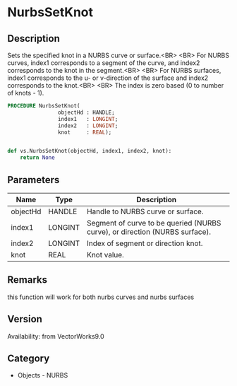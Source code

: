 # NurbsSetKnot

## Description
Sets the specified knot in a NURBS curve or surface.&lt;BR&gt;
&lt;BR&gt;
For NURBS curves, index1 corresponds to a segment of the curve, and index2 corresponds to the knot in the segment.&lt;BR&gt;
&lt;BR&gt;
For NURBS surfaces, index1 corresponds to the u- or v-direction of the surface and index2 corresponds to the knot.&lt;BR&gt;
&lt;BR&gt;
The index is zero based (0 to number of knots - 1).

```pascal
PROCEDURE NurbsSetKnot(
				objectHd : HANDLE;
				index1   : LONGINT;
				index2   : LONGINT;
				knot     : REAL);
```

```python

def vs.NurbsSetKnot(objectHd, index1, index2, knot):
    return None
```

## Parameters
|Name|Type|Description|
|---|---|---|
|objectHd|HANDLE|Handle to NURBS curve or surface.|
|index1|LONGINT|Segment of curve to be queried (NURBS curve), or direction (NURBS surface).|
|index2|LONGINT|Index of segment or direction knot.|
|knot|REAL|Knot value.|

## Remarks
this function will work for both nurbs curves and nurbs surfaces

## Version
Availability: from VectorWorks9.0
## Category
* Objects - NURBS

